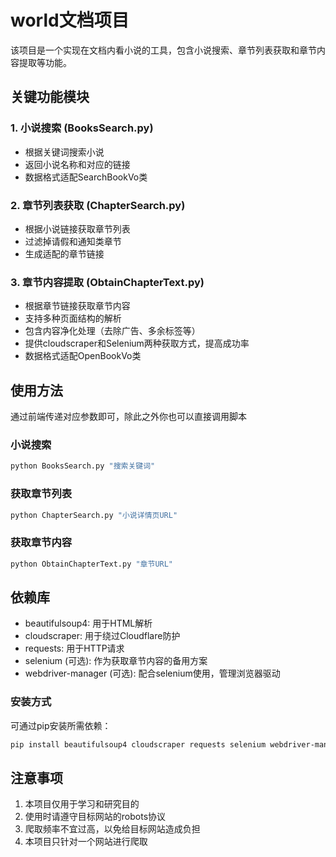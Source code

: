 # world文档项目

该项目是一个实现在文档内看小说的工具，包含小说搜索、章节列表获取和章节内容提取等功能。

## 关键功能模块

### 1. 小说搜索 (BooksSearch.py)
- 根据关键词搜索小说
- 返回小说名称和对应的链接
- 数据格式适配SearchBookVo类

### 2. 章节列表获取 (ChapterSearch.py)
- 根据小说链接获取章节列表
- 过滤掉请假和通知类章节
- 生成适配的章节链接

### 3. 章节内容提取 (ObtainChapterText.py)
- 根据章节链接获取章节内容
- 支持多种页面结构的解析
- 包含内容净化处理（去除广告、多余标签等）
- 提供cloudscraper和Selenium两种获取方式，提高成功率
- 数据格式适配OpenBookVo类

## 使用方法

通过前端传递对应参数即可，除此之外你也可以直接调用脚本

### 小说搜索
```bash
python BooksSearch.py "搜索关键词"
```

### 获取章节列表
```bash
python ChapterSearch.py "小说详情页URL"
```

### 获取章节内容
```bash
python ObtainChapterText.py "章节URL"
```

## 依赖库

- beautifulsoup4: 用于HTML解析
- cloudscraper: 用于绕过Cloudflare防护
- requests: 用于HTTP请求
- selenium (可选): 作为获取章节内容的备用方案
- webdriver-manager (可选): 配合selenium使用，管理浏览器驱动

### 安装方式
可通过pip安装所需依赖：
```bash
pip install beautifulsoup4 cloudscraper requests selenium webdriver-manager
```

## 注意事项

1. 本项目仅用于学习和研究目的
2. 使用时请遵守目标网站的robots协议
3. 爬取频率不宜过高，以免给目标网站造成负担
4. 本项目只针对一个网站进行爬取
